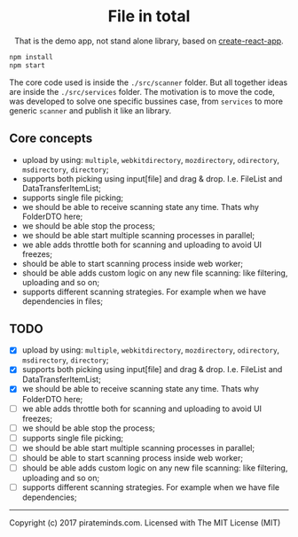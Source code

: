 <h1 align="center">File in total</h1>

<p align="center">That is the demo app, not stand alone library, based on <a href="https://github.com/facebook/create-react-app">create-react-app</a>.</p>

```javascript
npm install
npm start
```

The core code used is inside the `./src/scanner` folder. But all together ideas are inside the `./src/services` folder. The motivation is to move the code, was developed to solve one specific bussines case, from `services` to more generic `scanner` and publish it like an library.

## Core concepts

- upload by using: `multiple`, `webkitdirectory`, `mozdirectory`, `odirectory`, `msdirectory`, `directory`;
- supports both picking using input[file] and drag & drop. I.e. FileList and DataTransferItemList;
- supports single file picking;
- we should be able to receive scanning state any time. Thats why FolderDTO here;
- we should be able stop the process;
- we should be able start multiple scanning processes in parallel;
- we able adds throttle both for scanning and uploading to avoid UI freezes;
- should be able to start scanning process inside web worker;
- should be able adds custom logic on any new file scanning: like filtering, uploading and so on;
- supports different scanning strategies. For example when we have dependencies in files;

## TODO

- [x] upload by using: `multiple`, `webkitdirectory`, `mozdirectory`, `odirectory`, `msdirectory`, `directory`;
- [x] supports both picking using input[file] and drag & drop. I.e. FileList and DataTransferItemList;
- [x] we should be able to receive scanning state any time. Thats why FolderDTO here;
- [ ] we able adds throttle both for scanning and uploading to avoid UI freezes;
- [ ] we should be able stop the process;
- [ ] supports single file picking;
- [ ] we should be able start multiple scanning processes in parallel;
- [ ] should be able to start scanning process inside web worker;
- [ ] should be able adds custom logic on any new file scanning: like filtering, uploading and so on;
- [ ] supports different scanning strategies. For example when we have file dependencies;

---
Copyright (c) 2017 pirateminds.com. Licensed with The MIT License (MIT)
